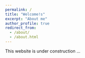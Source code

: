 ```yaml
---
permalink: /
title: "Welcome!s"
excerpt: "About me"
author_profile: true
redirect_from: 
  - /about/
  - /about.html
---
```


This website is under construction ...